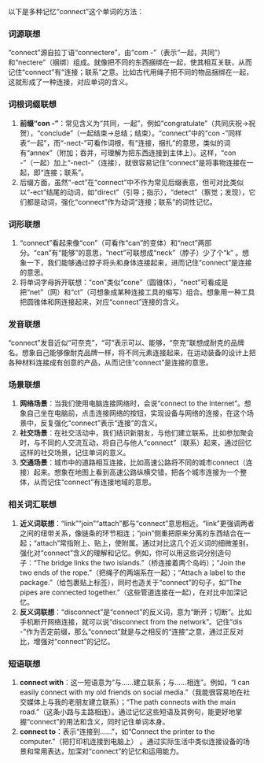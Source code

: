 以下是多种记忆“connect”这个单词的方法：

### 词源联想
“connect”源自拉丁语“connectere”，由“com -”（表示“一起，共同”）和“nectere”（捆绑）组成。就像把不同的东西捆绑在一起，使其相互关联，从而记住“connect”有“连接；联系”之意。比如古代用绳子把不同的物品捆绑在一起，这就形成了一种连接，对应单词的含义。

### 词根词缀联想
1. **前缀“con -”**：常见含义为“共同，一起”，例如“congratulate”（共同庆祝→祝贺），“conclude”（一起结束→总结；结束）。“connect”中的“con -”同样表“一起”，而“-nect-”可看作词根，有“连接，捆扎”的意思，类似的词有“annex”（附加；吞并，可理解为把东西连接到主体上）。这样，“con -”（一起）加上“-nect-”（连接），就很容易记住“connect”是将事物连接在一起，即“连接；联系”。
2. 后缀方面，虽然“-ect”在“connect”中不作为常见后缀表意，但可对比类似以“-ect”结尾的动词，如“direct”（引导；指示），“detect”（察觉；发现），它们都是动词，强化“connect”作为动词“连接；联系”的词性记忆。

### 词形联想
1. “connect”看起来像“con”（可看作“can”的变体）和“nect”两部分。“can”有“能够”的意思，“nect”可联想成“neck”（脖子）少了个“k” 。想象一下，我们能够通过脖子将头和身体连接起来，进而记住“connect”是连接的意思。
2. 将单词字母拆开联想：“con”类似“cone”（圆锥体），“nect”可看成是把“net”（网）和“ct”（可想象成某种连接工具的缩写）组合。想象用一种工具把圆锥体和网连接起来，对应“connect”连接的含义。

### 发音联想
“connect”发音近似“可奈克”，“可”表示可以、能够，“奈克”联想成耐克的品牌名。想象自己能够像耐克品牌一样，将不同元素连接起来，在运动装备的设计上把各种材料连接成有创意的产品，从而记住“connect”是连接的意思。

### 场景联想
1. **网络场景**：当我们使用电脑连接网络时，会说“connect to the Internet”。想象自己坐在电脑前，点击连接网络的按钮，实现设备与网络的连接，在这个场景中，反复强化“connect”表示“连接”的含义。
2. **社交场景**：在社交活动中，我们结识新朋友，与他们建立联系。比如参加聚会时，与不同的人交流互动，将自己与他人“connect”（联系）起来，通过回忆这样的社交场景，记住单词的意义。
3. **交通场景**：城市中的道路相互连接，比如高速公路将不同的城市connect（连接）起来。想象在地图上看到高速公路纵横交错，把各个城市连接为一个整体，从而记住“connect”有连接地域的意思。

### 相关词汇联想
1. **近义词联想**：“link”“join”“attach”都与“connect”意思相近。“link”更强调两者之间的纽带关系，像链条的环节相连；“join”侧重把原来分离的东西结合在一起；“attach”常指附上、贴上，使附属。通过对比这几个近义词的细微差别，强化对“connect”含义的理解和记忆。例如，你可以用这些词分别造句子：“The bridge links the two islands.”（桥连接着两个岛屿）；“Join the two ends of the rope.”（把绳子的两端系在一起）；“Attach a label to the package.”（给包裹贴上标签），同时也造关于“connect”的句子，如“The pipes are connected together.”（这些管道连接在一起），在对比中加深记忆。
2. **反义词联想**：“disconnect”是“connect”的反义词，意为“断开；切断”。比如手机断开网络连接，就可以说“disconnect from the network”。记住“dis -”作为否定前缀，那么“connect”就是与之相反的“连接”之意，通过正反对比，增强对“connect”的记忆。

### 短语联想
1. **connect with**：这一短语意为“与……建立联系；与……相连”。例如，“I can easily connect with my old friends on social media.”（我能很容易地在社交媒体上与我的老朋友建立联系）；“The path connects with the main road.”（这条小路与主路相连）。通过记忆这些短语及其例句，能更好地掌握“connect”的用法和含义，同时记住单词本身。
2. **connect to**：表示“连接到……”，如“Connect the printer to the computer.”（把打印机连接到电脑上） 。通过实际生活中类似连接设备的场景和常用表达，加深对“connect”的记忆和运用能力。 